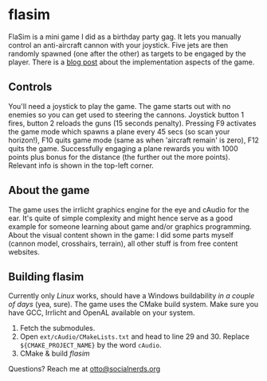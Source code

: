 # flasim

FlaSim is a mini game I did as a birthday party gag. It lets you manually control an anti-aircraft cannon with your joystick. Five jets are then randomly spawned (one after the other) as targets to be engaged by the player. There is a [blog post](https://polylux.eu/blog/4/) about the implementation aspects of the game.

## Controls

You'll need a joystick to play the game. The game starts out with no enemies so you can get used to steering the cannons. Joystick button 1 fires, button 2 reloads the guns (15 seconds penalty). Pressing F9 activates the game mode which spawns a plane every 45 secs (so scan your horizon!), F10 quits game mode (same as when 'aircraft remain' is zero), F12 quits the game.
Successfully engaging a plane rewards you with 1000 points plus bonus for the distance (the further out the more points). Relevant info is shown in the top-left corner.

## About the game

The game uses the irrlicht graphics engine for the eye and cAudio for the ear. It's quite of simple complexity and might hence serve as a good example for someone learning about game and/or graphics programming.
About the visual content shown in the game: I did some parts myself (cannon model, crosshairs, terrain), all other stuff is from free content websites. 

## Building flasim

Currently only *Linux* works, should have a Windows buildability *in a couple of days* (yea, sure).
The game uses the CMake build system. Make sure you have GCC, Irrlicht and OpenAL available on your system.

1. Fetch the submodules.
1. Open `ext/cAudio/CMakeLists.txt` and head to line 29 and 30. Replace `${CMAKE_PROJECT_NAME}` by the word `cAudio`.
1. CMake & build *flasim*


Questions? Reach me at otto@socialnerds.org



